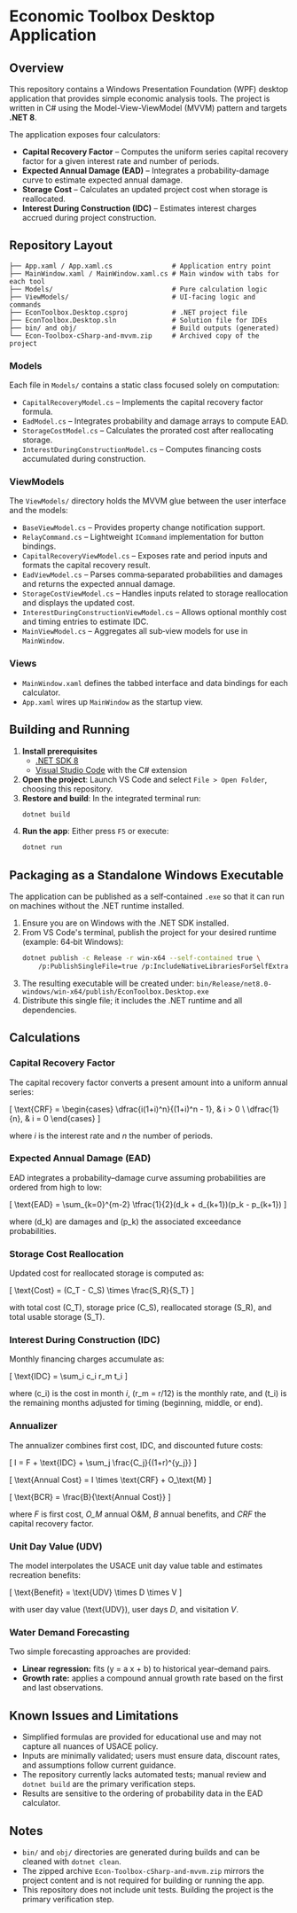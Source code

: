 # Economic Toolbox Desktop Application

## Overview

This repository contains a Windows Presentation Foundation (WPF) desktop application that provides simple economic analysis tools.
The project is written in C# using the Model-View-ViewModel (MVVM) pattern and targets **.NET 8**.

The application exposes four calculators:

- **Capital Recovery Factor** – Computes the uniform series capital recovery factor for a given interest rate and number of periods.
- **Expected Annual Damage (EAD)** – Integrates a probability-damage curve to estimate expected annual damage.
- **Storage Cost** – Calculates an updated project cost when storage is reallocated.
- **Interest During Construction (IDC)** – Estimates interest charges accrued during project construction.

## Repository Layout

```
├── App.xaml / App.xaml.cs               # Application entry point
├── MainWindow.xaml / MainWindow.xaml.cs # Main window with tabs for each tool
├── Models/                              # Pure calculation logic
├── ViewModels/                          # UI-facing logic and commands
├── EconToolbox.Desktop.csproj           # .NET project file
├── EconToolbox.Desktop.sln              # Solution file for IDEs
├── bin/ and obj/                        # Build outputs (generated)
└── Econ-Toolbox-cSharp-and-mvvm.zip     # Archived copy of the project
```

### Models

Each file in `Models/` contains a static class focused solely on computation:

- `CapitalRecoveryModel.cs` – Implements the capital recovery factor formula.
- `EadModel.cs` – Integrates probability and damage arrays to compute EAD.
- `StorageCostModel.cs` – Calculates the prorated cost after reallocating storage.
- `InterestDuringConstructionModel.cs` – Computes financing costs accumulated during construction.

### ViewModels

The `ViewModels/` directory holds the MVVM glue between the user interface and the models:

- `BaseViewModel.cs` – Provides property change notification support.
- `RelayCommand.cs` – Lightweight `ICommand` implementation for button bindings.
- `CapitalRecoveryViewModel.cs` – Exposes rate and period inputs and formats the capital recovery result.
- `EadViewModel.cs` – Parses comma‑separated probabilities and damages and returns the expected annual damage.
- `StorageCostViewModel.cs` – Handles inputs related to storage reallocation and displays the updated cost.
- `InterestDuringConstructionViewModel.cs` – Allows optional monthly cost and timing entries to estimate IDC.
- `MainViewModel.cs` – Aggregates all sub‑view models for use in `MainWindow`.

### Views

- `MainWindow.xaml` defines the tabbed interface and data bindings for each calculator.
- `App.xaml` wires up `MainWindow` as the startup view.

## Building and Running

1. **Install prerequisites**
   - [.NET SDK 8](https://dotnet.microsoft.com/en-us/download)
   - [Visual Studio Code](https://code.visualstudio.com/) with the C# extension
2. **Open the project**: Launch VS Code and select `File > Open Folder`, choosing this repository.
3. **Restore and build**: In the integrated terminal run:
   ```bash
   dotnet build
   ```
4. **Run the app**: Either press `F5` or execute:
   ```bash
   dotnet run
   ```

## Packaging as a Standalone Windows Executable

The application can be published as a self‑contained `.exe` so that it can run on machines without the .NET runtime installed.

1. Ensure you are on Windows with the .NET SDK installed.
2. From VS Code's terminal, publish the project for your desired runtime (example: 64‑bit Windows):
   ```bash
   dotnet publish -c Release -r win-x64 --self-contained true \
       /p:PublishSingleFile=true /p:IncludeNativeLibrariesForSelfExtract=true
   ```
3. The resulting executable will be created under:
   `bin/Release/net8.0-windows/win-x64/publish/EconToolbox.Desktop.exe`
4. Distribute this single file; it includes the .NET runtime and all dependencies.

## Calculations

### Capital Recovery Factor

The capital recovery factor converts a present amount into a uniform annual series:

\[
\text{CRF} =
\begin{cases}
\dfrac{i(1+i)^n}{(1+i)^n - 1}, & i > 0 \\
\dfrac{1}{n}, & i = 0
\end{cases}
\]

where *i* is the interest rate and *n* the number of periods.

### Expected Annual Damage (EAD)

EAD integrates a probability–damage curve assuming probabilities are ordered from high to low:

\[
\text{EAD} = \sum_{k=0}^{m-2} \tfrac{1}{2}(d_k + d_{k+1})(p_k - p_{k+1})
\]

where \(d_k\) are damages and \(p_k\) the associated exceedance probabilities.

### Storage Cost Reallocation

Updated cost for reallocated storage is computed as:

\[
\text{Cost} = (C_T - C_S) \times \frac{S_R}{S_T}
\]

with total cost \(C_T\), storage price \(C_S\), reallocated storage \(S_R\), and total usable storage \(S_T\).

### Interest During Construction (IDC)

Monthly financing charges accumulate as:

\[
\text{IDC} = \sum_i c_i r_m t_i
\]

where \(c_i\) is the cost in month *i*, \(r_m = r/12\) is the monthly rate, and \(t_i\) is the remaining months adjusted for timing (beginning, middle, or end).

### Annualizer

The annualizer combines first cost, IDC, and discounted future costs:

\[
I = F + \text{IDC} + \sum_j \frac{C_j}{(1+r)^{y_j}}
\]

\[
\text{Annual Cost} = I \times \text{CRF} + O\_\text{M}
\]

\[
\text{BCR} = \frac{B}{\text{Annual Cost}}
\]

where *F* is first cost, *O\_M* annual O&M, *B* annual benefits, and *CRF* the capital recovery factor.

### Unit Day Value (UDV)

The model interpolates the USACE unit day value table and estimates recreation benefits:

\[
\text{Benefit} = \text{UDV} \times D \times V
\]

with user day value \(\text{UDV}\), user days *D*, and visitation *V*.

### Water Demand Forecasting

Two simple forecasting approaches are provided:

- **Linear regression:** fits \(y = a x + b\) to historical year–demand pairs.
- **Growth rate:** applies a compound annual growth rate based on the first and last observations.

## Known Issues and Limitations

- Simplified formulas are provided for educational use and may not capture all nuances of USACE policy.
- Inputs are minimally validated; users must ensure data, discount rates, and assumptions follow current guidance.
- The repository currently lacks automated tests; manual review and `dotnet build` are the primary verification steps.
- Results are sensitive to the ordering of probability data in the EAD calculator.

## Notes

- `bin/` and `obj/` directories are generated during builds and can be cleaned with `dotnet clean`.
- The zipped archive `Econ-Toolbox-cSharp-and-mvvm.zip` mirrors the project content and is not required for building or running the app.
- This repository does not include unit tests. Building the project is the primary verification step.

